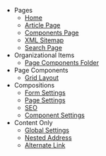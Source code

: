 - <i class="fa fa-folder" aria-hidden="true"></i> Pages
  - [Home](/Starterkit-Package/v8/doctypes/Doctype-Home-Schema.html)
  - [Article Page](/Starterkit-Package/v8/doctypes/Doctype-Article-Page-Schema.html)
  - [Components Page](/Starterkit-Package/v8/doctypes/Doctype-Comp-Page-Schema.html)
  - [XML Sitemap](/Starterkit-Package/v8/doctypes/Doctype-XML-Sitemap-Schema.html)
  - [Search Page](doctypes/Doctype-Search-Page-Schema.html)
- <i class="fa fa-folder" aria-hidden="true"></i> Organizational Items
  - [Page Components Folder](/Starterkit-Package/v8/doctypes/Doctype-Page-Comp-Folder-Schema.html)
- <i class="fa fa-folder" aria-hidden="true"></i> Page Components
  - [Grid Layout](/Starterkit-Package/v8/doctypes/Doctype-Grid-Layout-Schema.html)
- <i class="fa fa-folder" aria-hidden="true"></i> Compositions
  - [Form Settings](/Starterkit-Package/v8/doctypes/Doctype-Form-Settings-Schema.html)
  - [Page Settings](/Starterkit-Package/v8/doctypes/Doctype-Page-Settings-Schema.html)
  - [SEO](/Starterkit-Package/v8/doctypes/Doctype-SEO-Schema.html)
  - [Component Settings](doctypes/Doctype-Comp-Settings-Schema.html)
- <i class="fa fa-folder" aria-hidden="true"></i> Content Only
  - [Global Settings](/Starterkit-Package/v8/doctypes/Doctype-Global-Settings-Schema.html)
  - [Nested Address](/Starterkit-Package/v8/doctypes/Doctype-Nested-Address-Schema.html)
  - [Alternate Link](/Starterkit-Package/v8/doctypes/Doctype-Alternate-Link-Schema.html)